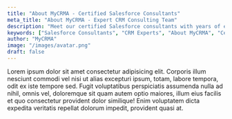 ```yaml
---
title: "About MyCRMA - Certified Salesforce Consultants"
meta_title: "About MyCRMA - Expert CRM Consulting Team"
description: "Meet our certified Salesforce consultants with years of experience in CRM implementation, optimization, and business transformation. Learn about our mission to deliver measurable ROI and exceptional customer success."
keywords: ["Salesforce Consultants", "CRM Experts", "About MyCRMA", "Certified Salesforce Partners"]
author: "MyCRMA"
image: "/images/avatar.png"
draft: false
---
```


Lorem ipsum dolor sit amet consectetur adipisicing elit. Corporis illum nesciunt commodi vel nisi ut alias excepturi ipsum, totam, labore tempora, odit ex iste tempore sed. Fugit voluptatibus perspiciatis assumenda nulla ad nihil, omnis vel, doloremque sit quam autem optio maiores, illum eius facilis et quo consectetur provident dolor similique! Enim voluptatem dicta expedita veritatis repellat dolorum impedit, provident quasi at.
